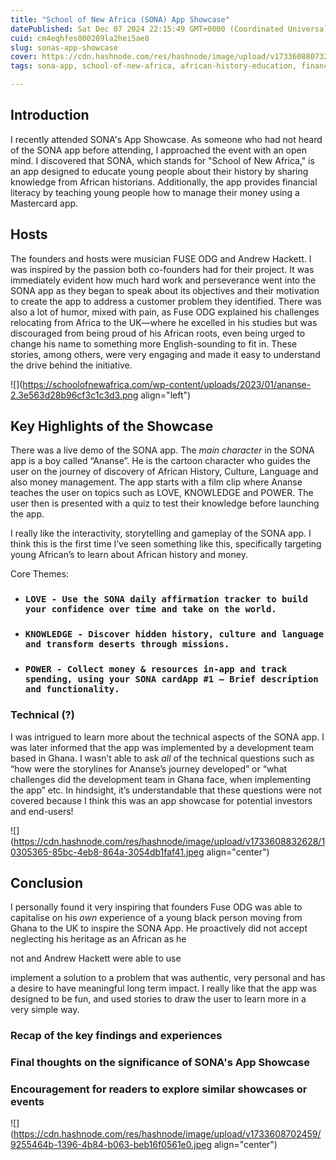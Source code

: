 ```yaml
---
title: "School of New Africa (SONA) App Showcase"
datePublished: Sat Dec 07 2024 22:15:49 GMT+0000 (Coordinated Universal Time)
cuid: cm4eqhfes000209la2hei5ae8
slug: sonas-app-showcase
cover: https://cdn.hashnode.com/res/hashnode/image/upload/v1733608807324/f7a6f6e2-05de-42b1-ae51-761c787fc03c.jpeg
tags: sona-app, school-of-new-africa, african-history-education, financial-literacy-for-youth, fuse-odg, african-culture-app, interactive-learning-app, african-heritage-education, money-management-for-young-people, educational-apps-for-africans, african-historians, cultural-storytelling-app, youth-empowerment-through-education

---
```


## Introduction

I recently attended SONA's App Showcase. As someone who had not heard of the SONA app before attending, I approached the event with an open mind. I discovered that SONA, which stands for "School of New Africa," is an app designed to educate young people about their history by sharing knowledge from African historians. Additionally, the app provides financial literacy by teaching young people how to manage their money using a Mastercard app.

## Hosts

The founders and hosts were musician FUSE ODG and Andrew Hackett. I was inspired by the passion both co-founders had for their project. It was immediately evident how much hard work and perseverance went into the SONA app as they began to speak about its objectives and their motivation to create the app to address a customer problem they identified. There was also a lot of humor, mixed with pain, as Fuse ODG explained his challenges relocating from Africa to the UK—where he excelled in his studies but was discouraged from being proud of his African roots, even being urged to change his name to something more English-sounding to fit in. These stories, among others, were very engaging and made it easy to understand the drive behind the initiative.

![](https://schoolofnewafrica.com/wp-content/uploads/2023/01/ananse-2.3e563d28b96cf3c1c3d3.png align="left")

## Key Highlights of the Showcase

There was a live demo of the SONA app. The *main character* in the SONA app is a boy called “Ananse”. He is the cartoon character who guides the user on the journey of discovery of African History, Culture, Language and also money management. The app starts with a film clip where Ananse teaches the user on topics such as LOVE, KNOWLEDGE and POWER. The user then is presented with a quiz to test their knowledge before launching the app.

I really like the interactivity, storytelling and gameplay of the SONA app. I think this is the first time I’ve seen something like this, specifically targeting young African’s to learn about African history and money.

Core Themes:

* ### `LOVE - Use the SONA daily affirmation tracker to build your confidence over time and take on the world.`
    
* ### `KNOWLEDGE - Discover hidden history, culture and language and transform deserts through missions.`
    
* ### `POWER - Collect money & resources in-app and track spending, using your SONA cardApp #1 – Brief description and functionality.`
    

### Technical (?)

I was intrigued to learn more about the technical aspects of the SONA app. I was later informed that the app was implemented by a development team based in Ghana. I wasn’t able to ask *all* of the technical questions such as “how were the storylines for Ananse’s journey developed” or “what challenges did the development team in Ghana face, when implementing the app” etc. In hindsight, it’s understandable that these questions were not covered because I think this was an app showcase for potential investors and end-users!

![](https://cdn.hashnode.com/res/hashnode/image/upload/v1733608832628/10305365-85bc-4eb8-864a-3054db1faf41.jpeg align="center")

## Conclusion

I personally found it very inspiring that founders Fuse ODG was able to capitalise on his *own* experience of a young black person moving from Ghana to the UK to inspire the SONA App. He proactively did not accept neglecting his heritage as an African as he

not and Andrew Hackett were able to use

implement a solution to a problem that was authentic, very personal and has a desire to have meaningful long term impact. I really like that the app was designed to be fun, and used stories to draw the user to learn more in a very simple way.

### Recap of the key findings and experiences

### Final thoughts on the significance of SONA's App Showcase

### Encouragement for readers to explore similar showcases or events

![](https://cdn.hashnode.com/res/hashnode/image/upload/v1733608702459/9255464b-1396-4b84-b063-beb16f0561e0.jpeg align="center")